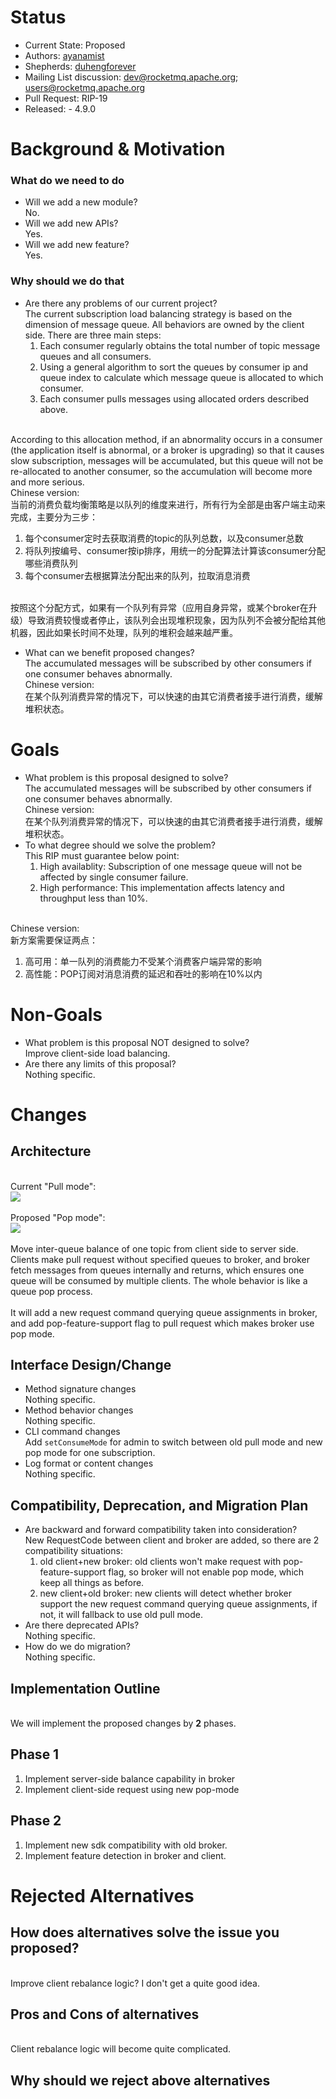 # Status


- Current State: Proposed
- Authors: [ayanamist]()
- Shepherds: [duhengforever]()
- Mailing List discussion: [dev@rocketmq.apache.org](mailto:dev@rocketmq.apache.org); [users@rocketmq.apache.org](mailto:users@rocketmq.apache.org)
- Pull Request: RIP-19
- Released: - 4.9.0



<a name="4050cdb7"></a>
# Background & Motivation


<a name="985d5680"></a>
### What do we need to do


- Will we add a new module?<br />No.
- Will we add new APIs?<br />Yes.
- Will we add new feature?<br />Yes.



<a name="14982109"></a>
### Why should we do that


- Are there any problems of our current project?<br />The current subscription load balancing strategy is based on the dimension of message queue. All behaviors are owned by the client side. There are three main steps:
   1. Each consumer regularly obtains the total number of topic message queues and all consumers.
   1. Using a general algorithm to sort the queues by consumer ip and queue index to calculate which message queue is allocated to which consumer.
   1. Each consumer pulls messages using allocated orders described above.


<br />According to this allocation method, if an abnormality occurs in a consumer (the application itself is abnormal, or a broker is upgrading) so that it causes slow subscription, messages will be accumulated, but this queue will not be re-allocated to another consumer, so the accumulation will become more and more serious.<br />Chinese version:<br />当前的消费负载均衡策略是以队列的维度来进行，所有行为全部是由客户端主动来完成，主要分为三步：

   1. 每个consumer定时去获取消费的topic的队列总数，以及consumer总数
   1. 将队列按编号、consumer按ip排序，用统一的分配算法计算该consumer分配哪些消费队列
   1. 每个consumer去根据算法分配出来的队列，拉取消息消费


<br />按照这个分配方式，如果有一个队列有异常（应用自身异常，或某个broker在升级）导致消费较慢或者停止，该队列会出现堆积现象，因为队列不会被分配给其他机器，因此如果长时间不处理，队列的堆积会越来越严重。

- What can we benefit proposed changes?<br />The accumulated messages will be subscribed by other consumers if one consumer behaves abnormally.<br />Chinese version:<br />在某个队列消费异常的情况下，可以快速的由其它消费者接手进行消费，缓解堆积状态。



<a name="Goals"></a>
# Goals


- What problem is this proposal designed to solve?<br />The accumulated messages will be subscribed by other consumers if one consumer behaves abnormally.<br />Chinese version:<br />在某个队列消费异常的情况下，可以快速的由其它消费者接手进行消费，缓解堆积状态。
- To what degree should we solve the problem?<br />This RIP must guarantee below point:
   1. High availablity: Subscription of one message queue will not be affected by single consumer failure.
   1. High performance: This implementation affects latency and throughput less than 10%.


<br />Chinese version:<br />新方案需要保证两点：

   1. 高可用：单一队列的消费能力不受某个消费客户端异常的影响
   1. 高性能：POP订阅对消息消费的延迟和吞吐的影响在10%以内



<a name="Non-Goals"></a>
# Non-Goals


- What problem is this proposal NOT designed to solve?<br />Improve client-side load balancing.
- Are there any limits of this proposal?<br />Nothing specific.



<a name="Changes"></a>
# Changes


<a name="Architecture"></a>
## Architecture

<br />Current "Pull mode":<br />![](https://user-images.githubusercontent.com/406779/103756075-cc93b900-5049-11eb-8fae-cfe5398ebaad.png#align=left&display=inline&height=679&margin=%5Bobject%20Object%5D&originHeight=679&originWidth=1207&status=done&style=none&width=1207)<br />
<br />Proposed "Pop mode":<br />![](https://user-images.githubusercontent.com/406779/103757230-6d36a880-504b-11eb-95d5-7e8cff8cdef1.png#align=left&display=inline&height=675&margin=%5Bobject%20Object%5D&originHeight=675&originWidth=1217&status=done&style=none&width=1217)<br />
<br />Move inter-queue balance of one topic from client side to server side. Clients make pull request without specified queues to broker, and broker fetch messages from queues internally and returns, which ensures one queue will be consumed by multiple clients. The whole behavior is like a queue pop process.<br />
<br />It will add a new request command querying queue assignments in broker, and add pop-feature-support flag to pull request which makes broker use pop mode.<br />

<a name="1d452184"></a>
## Interface Design/Change


- Method signature changes<br />Nothing specific.
- Method behavior changes<br />Nothing specific.
- CLI command changes<br />Add `setConsumeMode` for admin to switch between old pull mode and new pop mode for one subscription.
- Log format or content changes<br />Nothing specific.



<a name="b0b50ec3"></a>
## Compatibility, Deprecation, and Migration Plan


- Are backward and forward compatibility taken into consideration?<br />New RequestCode between client and broker are added, so there are 2 compatibility situations:
   1. old client+new broker: old clients won't make request with pop-feature-support flag, so broker will not enable pop mode, which keep all things as before.
   1. new client+old broker: new clients will detect whether broker support the new request command querying queue assignments, if not, it will fallback to use old pull mode.
- Are there deprecated APIs?<br />Nothing specific.
- How do we do migration?<br />Nothing specific.



<a name="80d48d58"></a>
## Implementation Outline

<br />We will implement the proposed changes by **2** phases.<br />

<a name="ee4650e5"></a>
## Phase 1


1. Implement server-side balance capability in broker
1. Implement client-side request using new pop-mode



<a name="56e0338b"></a>
## Phase 2


1. Implement new sdk compatibility with old broker.
1. Implement feature detection in broker and client.



<a name="434c271d"></a>
# Rejected Alternatives


<a name="3030f949"></a>
## How does alternatives solve the issue you proposed?

<br />Improve client rebalance logic? I don't get a quite good idea.<br />

<a name="1b4f112a"></a>
## Pros and Cons of alternatives

<br />Client rebalance logic will become quite complicated.<br />

<a name="fe22d296"></a>
## Why should we reject above alternatives
